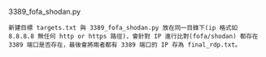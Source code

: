 3389_fofa_shodan.py

```
新建目標 targets.txt 與 3389_fofa_shodan.py 放在同一目錄下(ip 格式如 8.8.8.8 無任何 http or https 路徑)，會針對 IP 進行比對(fofa/shodan) 都存在 3389 端口是否存在，最後會將兩者都有 3389 端口的 IP 存為 final_rdp.txt。
```
